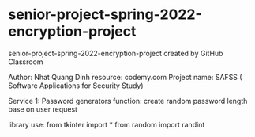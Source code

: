 # senior-project-spring-2022-encryption-project
senior-project-spring-2022-encryption-project created by GitHub Classroom

Author: Nhat Quang Dinh 
resource: codemy.com
Project name: SAFSS ( Software Applications for Security Study)

Service 1: Password generators
function: create random password length base on user request 

library use: 
  from tkinter import *
  from random import randint
